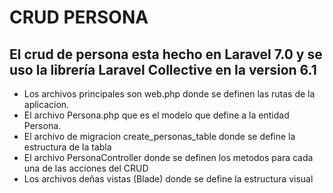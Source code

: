 # CRUD PERSONA

## El crud de persona esta hecho en Laravel 7.0 y se uso la librería Laravel Collective en la version 6.1

-   Los archivos principales son web.php donde se definen las rutas de la aplicacion.
-   El archivo Persona.php que es el modelo que define a la entidad Persona.
-   El archivo de migracion create_personas_table donde se define la estructura de la tabla
-   El archivo PersonaController donde se definen los metodos para cada una de las acciones del CRUD
-   Los archivos deñas vistas (Blade) donde se define la estructura visual
